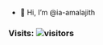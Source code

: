 - 👋 Hi, I’m @ia-amalajith
### Visits: ![visitors](https://profile-counter.glitch.me/Amal-K-Ajith/count.svg?align=center)

<!---
ia-amalajith/ia-amalajith is a ✨ special ✨ repository because its `README.md` (this file) appears on your GitHub profile.
You can click the Preview link to take a look at your changes.
--->
